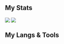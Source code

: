 

<!--- Stats --->
## My Stats
<img align="center" src="https://github-readme-stats.vercel.app/api/?username=AmolKumarGupta&theme=onedark&show_icons=true">

<img align="center" src="https://github-readme-stats.vercel.app/api/top-langs?username=AmolKumarGupta&theme=dracula&layout=compact">

## My Langs & Tools
